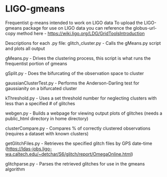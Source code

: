 LIGO-gmeans
===========

Frequentist g-means intended to work on LIGO data
To upload the LIGO-gmeans package for use on LIGO data you can reference the
globus-url-copy method here - https://wiki.ligo.org/LDG/GridToolsIntroduction

Descriptions for each .py file:
glitch_cluster.py - Calls the gMeans.py script and plots all output

gMeans.py - Drives the clustering process, this script is what runs the frequentist portion of gmeans

gSplit.py - Does the bifurcating of the observation space to cluster

gaussianClusterTest.py - Performs the Anderson-Darling test for gaussianity on a bifurcated cluster

kThreshold.py - Uses a set threshold number for neglecting clusters with less than a specified # of glitches

webgen.py - Builds a webpage for viewing output plots of glitches (needs a public_html directory in home directory)

clusterCompare.py - Compares % of correctly clustered observations (requires a dataset with known clusters)

getGlitchFiles.py - Retrieves the specified glitch files by GPS date-time (https://ldas-jobs.ligo-wa.caltech.edu/~detchar/S6/glitch/report/OmegaOnline.html)

glitchparse.py - Parses the retrieved glitches for use in the gmeans algorithm


